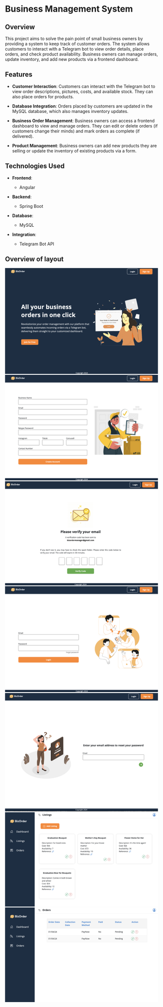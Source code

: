 # Business Management System

## Overview

This project aims to solve the pain point of small business owners by providing a system to keep track of customer orders. The system allows customers to interact with a Telegram bot to view order details, place orders, and check product availability. Business owners can manage orders, update inventory, and add new products via a frontend dashboard.

## Features

- **Customer Interaction**: Customers can interact with the Telegram bot to view order descriptions, pictures, costs, and available stock. They can also place orders for products.
  
- **Database Integration**: Orders placed by customers are updated in the MySQL database, which also manages inventory updates.
  
- **Business Order Management**: Business owners can access a frontend dashboard to view and manage orders. They can edit or delete orders (if customers change their minds) and mark orders as complete (if delivered).
  
- **Product Management**: Business owners can add new products they are selling or update the inventory of existing products via a form.

## Technologies Used

- **Frontend**:
  - Angular
  
- **Backend**:
  - Spring Boot
  
- **Database**:
  - MySQL
  
- **Integration**:
  - Telegram Bot API

## Overview of layout
![Homepage](./images/home.png)
![Sign Up Page](./images/sign-up.png)
![Verification Page](./images/verification.png)
![Login Page](./images/login-page.png)
![Forgot Password Page](./images/forgot-password.png)
![Listings Page](./images/listings.png)
![Orders Page](./images/orders.png)